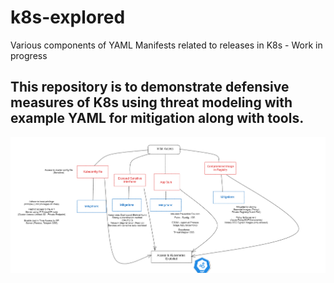 # k8s-explored
Various components of YAML Manifests related to releases in K8s - Work in progress

## This repository is to demonstrate defensive measures of K8s using threat modeling with example YAML for mitigation along with tools.
<img src=https://github.com/sn0rlaxlife/k8s-explored/blob/main/Screenshot%202023-10-10%20153529.png> </img>
